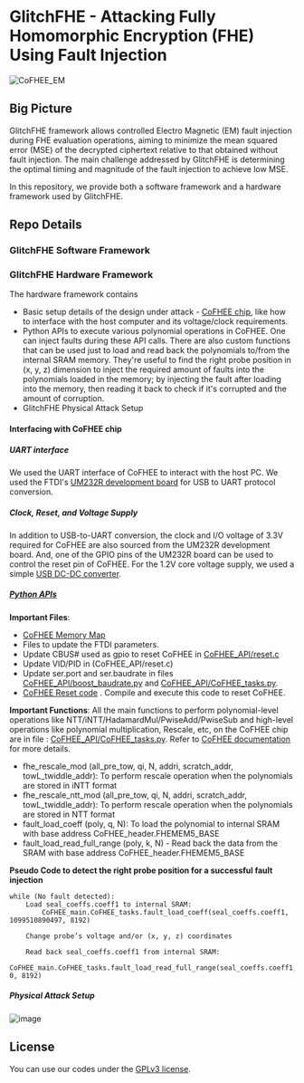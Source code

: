 # GlitchFHE - Attacking Fully Homomorphic Encryption (FHE) Using Fault Injection

![CoFHEE_EM](https://github.com/user-attachments/assets/b07500ba-2464-4ac4-b257-dd46c53d5954)

## Big Picture
GlitchFHE framework allows controlled Electro Magnetic (EM) fault injection during FHE evaluation operations, aiming to minimize the mean squared error (MSE) of the decrypted ciphertext relative to that obtained without fault injection. The main challenge addressed by GlitchFHE is determining the optimal timing and magnitude of the fault injection to achieve low MSE.

In this repository, we provide both a software framework and a hardware framework used by GlitchFHE.

## Repo Details
### GlitchFHE Software Framework

### GlitchFHE Hardware Framework
The hardware framework contains 
- Basic setup details of the  design under attack - [CoFHEE chip](https://github.com/momalab/CoFHEE), like how to interface with the host computer and its voltage/clock requirements.
- Python APIs to execute various polynomial operations in CoFHEE. One can inject faults during these API calls. There are also custom functions that can be used just to load and read back the polynomials to/from the internal SRAM memory. They're useful to find the right probe position in (x, y, z) dimension to inject the required amount of faults into the polynomials loaded in the memory; by injecting the fault after loading into the memory, then reading it back to check if it's corrupted and the amount of corruption.
- GlitchFHE Physical Attack Setup

#### Interfacing with CoFHEE chip
##### UART interface
We used the UART interface of CoFHEE to interact with the host PC. We used the FTDI's [UM232R development board](https://ftdichip.com/wp-content/uploads/2020/08/DS_UM232R.pdf) for USB to UART protocol conversion. 

##### Clock, Reset, and Voltage Supply
In addition to USB-to-UART conversion, the clock and I/O voltage of 3.3V required for CoFHEE are also sourced from the UM232R development board. And, one of the GPIO pins of the UM232R board can be used to control the reset pin of CoFHEE.
For the 1.2V core voltage supply, we used a simple [USB DC-DC converter](https://a.co/d/jcYxmFo).

##### __[Python APIs](CoFHEE_API)__
__Important Files__: 
 - [CoFHEE Memory Map](CoFHEE_API/CoFHEE_header.py)
 - Files to update the FTDI parameters.
  - Update CBUS# used as gpio to reset CoFHEE in [CoFHEE_API/reset.c](CoFHEE_API/reset.c)
  - Update VID/PID in (CoFHEE_API/reset.c)
  - Update ser.port and ser.baudrate in files [CoFHEE_API/boost_baudrate.py](CoFHEE_API/boost_baudrate.py) and [CoFHEE_API/CoFHEE_tasks.py](CoFHEE_API/CoFHEE_tasks.py).
 - [CoFHEE Reset code](CoFHEE_API/reset.c) . Compile and execute this code to reset CoFHEE.
   
__Important Functions__:
All the main functions to perform polynomial-level operations like NTT/iNTT/HadamardMul/PwiseAdd/PwiseSub and high-level operations like polynomial multiplication, Rescale, etc, on the CoFHEE chip are in file : [CoFHEE_API/CoFHEE_tasks.py](CoFHEE_API/CoFHEE_tasks.py). Refer to [CoFHEE documentation](https://arxiv.org/abs/2204.08742) for more details.
 - fhe_rescale_mod (all_pre_tow, qi,    N,   addri, scratch_addr, towL_twiddle_addr): To perform rescale operation when the polynomials are stored in iNTT format
 - fhe_rescale_ntt_mod (all_pre_tow, qi,    N,   addri, scratch_addr, towL_twiddle_addr): To perform rescale operation when the polynomials are stored in NTT format
 - fault_load_coeff (poly, q, N): To load the polynomial to internal SRAM with base address CoFHEE_header.FHEMEM5_BASE
 - fault_load_read_full_range (poly, k, N) - Read back the data from the SRAM with base address CoFHEE_header.FHEMEM5_BASE
 
__Pseudo Code to detect the right probe position for a successful fault injection__
```text
while (No fault detected):
    Load seal_coeffs.coeff1 to internal SRAM:
        CoFHEE_main.CoFHEE_tasks.fault_load_coeff(seal_coeffs.coeff1, 1099510890497, 8192)

    Change probe’s voltage and/or (x, y, z) coordinates

    Read back seal_coeffs.coeff1 from internal SRAM:
        CoFHEE_main.CoFHEE_tasks.fault_load_read_full_range(seal_coeffs.coeff1, 0, 8192)
```
##### __Physical Attack Setup__
![image](https://github.com/user-attachments/assets/07eb0188-c751-45bd-b891-2f5dc6696689)

## License
You can use our codes under the [GPLv3 license](https://www.gnu.org/licenses/gpl-3.0.en.html). 

<!--
## Cite us!
If you wish to acknowledge or reference our work, please use the citation below:
-->
